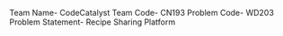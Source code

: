 Team Name- CodeCatalyst
Team Code- CN193
Problem Code- WD203
Problem Statement- Recipe Sharing Platform
